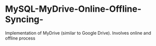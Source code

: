 # MySQL-MyDrive-Online-Offline-Syncing-
Implementation of MyDrive (similar to Google Drive). Involves online and offline process
